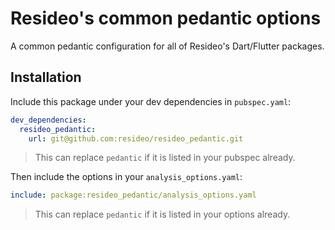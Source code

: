 # Resideo's common pedantic options

A common pedantic configuration for all of Resideo's Dart/Flutter packages.

## Installation

Include this package under your dev dependencies in `pubspec.yaml`:

```yaml
dev_dependencies:
  resideo_pedantic:
    url: git@github.com:resideo/resideo_pedantic.git
```

> This can replace `pedantic` if it is listed in your pubspec already.

Then include the options in your `analysis_options.yaml`:

```yaml
include: package:resideo_pedantic/analysis_options.yaml
```

> This can replace `pedantic` if it is listed in your options already.
